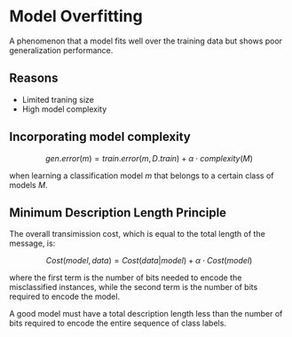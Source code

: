 # Model Overfitting
A phenomenon that a model fits well over the training data but shows poor generalization performance.

## Reasons
- Limited traning size
- High model complexity

## Incorporating model complexity
$$gen.error(m)=train.error(m,D.train)+\alpha \cdot complexity(M)$$

when learning a classification model $m$ that belongs to a certain class of models $M$.

## Minimum Description Length Principle
The overall transimission cost, which is equal to the total length of the message, is:

$$Cost(model,data)=Cost(data|model)+\alpha \cdot Cost(model)$$

where the first term is the number of bits needed to encode the misclassified instances, while the second term is the number of bits required to encode the model.

A good model must have a total description length less than the number of bits required to encode the entire sequence of class labels.